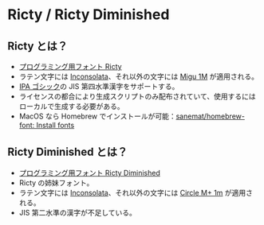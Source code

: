 # Ricty / Ricty Diminished

## Ricty とは？

- [プログラミング用フォント Ricty](http://www.rs.tus.ac.jp/yyusa/ricty.html)
- ラテン文字には [Inconsolata](http://levien.com/type/myfonts/inconsolata.html)、それ以外の文字には [Migu 1M](http://mix-mplus-ipa.osdn.jp/) が適用される。
-  [IPA ゴシック](http://ipafont.ipa.go.jp/)の JIS 第四水準漢字をサポートする。
- ライセンスの都合により生成スクリプトのみ配布されていて、使用するにはローカルで生成する必要がある。
- MacOS なら Homebrew でインストールが可能：[sanemat/homebrew-font: Install fonts](https://github.com/sanemat/homebrew-font) 

## Ricty Diminished とは？

- [プログラミング用フォント Ricty Diminished](http://www.rs.tus.ac.jp/yyusa/ricty_diminished.html)
- Ricty の姉妹フォント。
- ラテン文字には [Inconsolata](http://levien.com/type/myfonts/inconsolata.html)、それ以外の文字には [Circle M+ 1m](http://mix-mplus-ipa.osdn.jp/) が適用される。
- JIS 第二水準の漢字が不足している。

